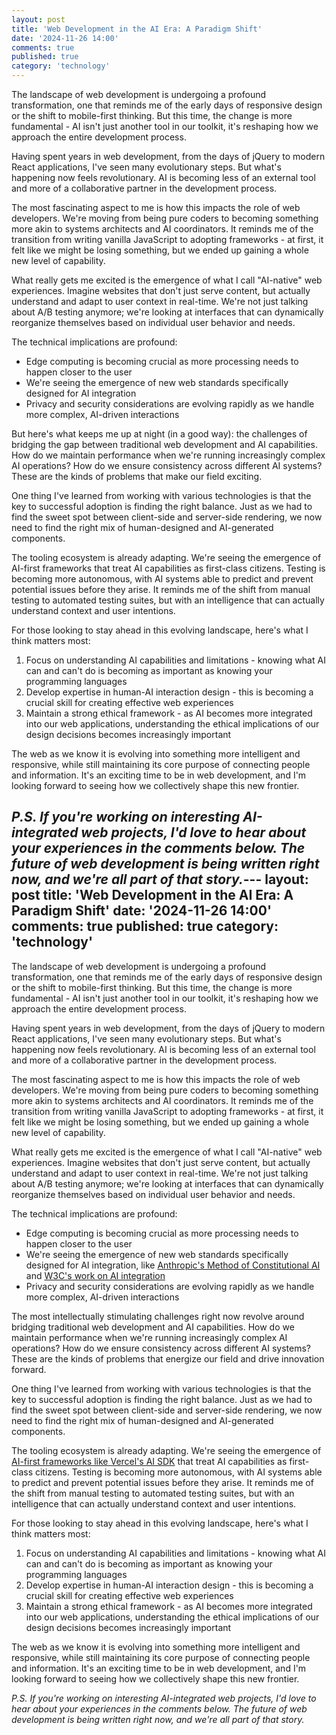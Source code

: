 ```yaml
---
layout: post
title: 'Web Development in the AI Era: A Paradigm Shift'
date: '2024-11-26 14:00'
comments: true
published: true
category: 'technology'
---
```


The landscape of web development is undergoing a profound transformation, one that reminds me of the early days of responsive design or the shift to mobile-first thinking. But this time, the change is more fundamental - AI isn't just another tool in our toolkit, it's reshaping how we approach the entire development process.

Having spent years in web development, from the days of jQuery to modern React applications, I've seen many evolutionary steps. But what's happening now feels revolutionary. AI is becoming less of an external tool and more of a collaborative partner in the development process.

The most fascinating aspect to me is how this impacts the role of web developers. We're moving from being pure coders to becoming something more akin to systems architects and AI coordinators. It reminds me of the transition from writing vanilla JavaScript to adopting frameworks - at first, it felt like we might be losing something, but we ended up gaining a whole new level of capability.

What really gets me excited is the emergence of what I call "AI-native" web experiences. Imagine websites that don't just serve content, but actually understand and adapt to user context in real-time. We're not just talking about A/B testing anymore; we're looking at interfaces that can dynamically reorganize themselves based on individual user behavior and needs.

The technical implications are profound:

- Edge computing is becoming crucial as more processing needs to happen closer to the user
- We're seeing the emergence of new web standards specifically designed for AI integration
- Privacy and security considerations are evolving rapidly as we handle more complex, AI-driven interactions

But here's what keeps me up at night (in a good way): the challenges of bridging the gap between traditional web development and AI capabilities. How do we maintain performance when we're running increasingly complex AI operations? How do we ensure consistency across different AI systems? These are the kinds of problems that make our field exciting.

One thing I've learned from working with various technologies is that the key to successful adoption is finding the right balance. Just as we had to find the sweet spot between client-side and server-side rendering, we now need to find the right mix of human-designed and AI-generated components.

The tooling ecosystem is already adapting. We're seeing the emergence of AI-first frameworks that treat AI capabilities as first-class citizens. Testing is becoming more autonomous, with AI systems able to predict and prevent potential issues before they arise. It reminds me of the shift from manual testing to automated testing suites, but with an intelligence that can actually understand context and user intentions.

For those looking to stay ahead in this evolving landscape, here's what I think matters most:

1. Focus on understanding AI capabilities and limitations - knowing what AI can and can't do is becoming as important as knowing your programming languages
2. Develop expertise in human-AI interaction design - this is becoming a crucial skill for creating effective web experiences
3. Maintain a strong ethical framework - as AI becomes more integrated into our web applications, understanding the ethical implications of our design decisions becomes increasingly important

The web as we know it is evolving into something more intelligent and responsive, while still maintaining its core purpose of connecting people and information. It's an exciting time to be in web development, and I'm looking forward to seeing how we collectively shape this new frontier.

*P.S. If you're working on interesting AI-integrated web projects, I'd love to hear about your experiences in the comments below. The future of web development is being written right now, and we're all part of that story.*---
layout: post
title: 'Web Development in the AI Era: A Paradigm Shift'
date: '2024-11-26 14:00'
comments: true
published: true
category: 'technology'
---

The landscape of web development is undergoing a profound transformation, one that reminds me of the early days of responsive design or the shift to mobile-first thinking. But this time, the change is more fundamental - AI isn't just another tool in our toolkit, it's reshaping how we approach the entire development process.

Having spent years in web development, from the days of jQuery to modern React applications, I've seen many evolutionary steps. But what's happening now feels revolutionary. AI is becoming less of an external tool and more of a collaborative partner in the development process.

The most fascinating aspect to me is how this impacts the role of web developers. We're moving from being pure coders to becoming something more akin to systems architects and AI coordinators. It reminds me of the transition from writing vanilla JavaScript to adopting frameworks - at first, it felt like we might be losing something, but we ended up gaining a whole new level of capability.

What really gets me excited is the emergence of what I call "AI-native" web experiences. Imagine websites that don't just serve content, but actually understand and adapt to user context in real-time. We're not just talking about A/B testing anymore; we're looking at interfaces that can dynamically reorganize themselves based on individual user behavior and needs.

The technical implications are profound:

- Edge computing is becoming crucial as more processing needs to happen closer to the user
- We're seeing the emergence of new web standards specifically designed for AI integration, like [Anthropic's Method of Constitutional AI](https://www.anthropic.com/index/constitutional-ai-the-next-step) and [W3C's work on AI integration](https://www.w3.org/community/aiml/)
- Privacy and security considerations are evolving rapidly as we handle more complex, AI-driven interactions

The most intellectually stimulating challenges right now revolve around bridging traditional web development and AI capabilities. How do we maintain performance when we're running increasingly complex AI operations? How do we ensure consistency across different AI systems? These are the kinds of problems that energize our field and drive innovation forward.

One thing I've learned from working with various technologies is that the key to successful adoption is finding the right balance. Just as we had to find the sweet spot between client-side and server-side rendering, we now need to find the right mix of human-designed and AI-generated components.

The tooling ecosystem is already adapting. We're seeing the emergence of [AI-first frameworks like Vercel's AI SDK](https://vercel.com/blog/ai-sdk-3-generative-ui) that treat AI capabilities as first-class citizens. Testing is becoming more autonomous, with AI systems able to predict and prevent potential issues before they arise. It reminds me of the shift from manual testing to automated testing suites, but with an intelligence that can actually understand context and user intentions.

For those looking to stay ahead in this evolving landscape, here's what I think matters most:

1. Focus on understanding AI capabilities and limitations - knowing what AI can and can't do is becoming as important as knowing your programming languages
2. Develop expertise in human-AI interaction design - this is becoming a crucial skill for creating effective web experiences
3. Maintain a strong ethical framework - as AI becomes more integrated into our web applications, understanding the ethical implications of our design decisions becomes increasingly important

The web as we know it is evolving into something more intelligent and responsive, while still maintaining its core purpose of connecting people and information. It's an exciting time to be in web development, and I'm looking forward to seeing how we collectively shape this new frontier.

*P.S. If you're working on interesting AI-integrated web projects, I'd love to hear about your experiences in the comments below. The future of web development is being written right now, and we're all part of that story.*